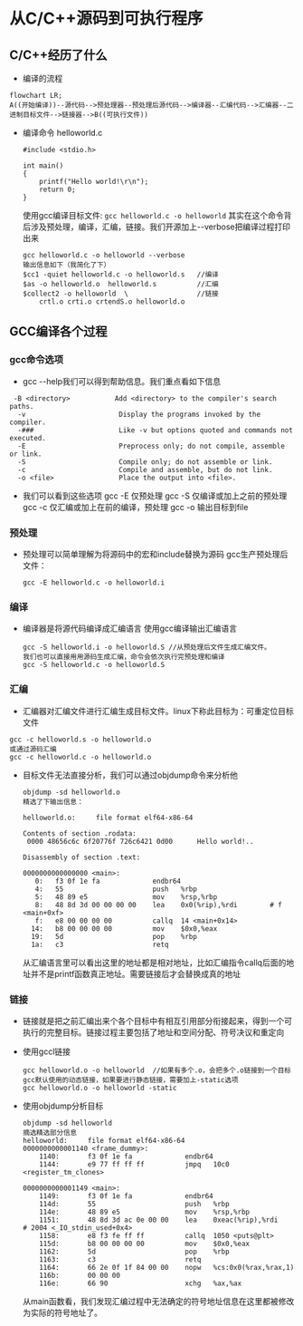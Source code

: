 # 从C/C++源码到可执行程序

## C/C++经历了什么

- 编译的流程

```mermaid
flowchart LR;
A((开始编译))--源代码-->预处理器--预处理后源代码-->编译器--汇编代码-->汇编器--二进制目标文件-->链接器-->B((可执行文件))
```

* 编译命令
  helloworld.c

  ```
  #include <stdio.h>

  int main()
  {
      printf("Hello world!\r\n");
      return 0;
  }
  ```

  使用gcc编译目标文件:
  `gcc helloworld.c -o helloworld`
  其实在这个命令背后涉及预处理，编译，汇编，链接。我们开源加上--verbose把编译过程打印出来

  ```
  gcc helloworld.c -o helloworld --verbose
  输出信息如下（我简化了下）
  $cc1 -quiet helloworld.c -o helloworld.s   //编译
  $as -o helloworld.o  helloworld.s          //汇编
  $collect2 -o helloworld  \                 //链接
      crtl.o crti.o crtendS.o helloworld.o
  ```

## GCC编译各个过程

### gcc命令选项

* gcc --help我们可以得到帮助信息。我们重点看如下信息

```
 -B <directory>           Add <directory> to the compiler's search paths.
  -v                       Display the programs invoked by the compiler.
  -###                     Like -v but options quoted and commands not executed.
  -E                       Preprocess only; do not compile, assemble or link.
  -S                       Compile only; do not assemble or link.
  -c                       Compile and assemble, but do not link.
  -o <file>                Place the output into <file>.
```

* 我们可以看到这些选项
  gcc -E 仅预处理
  gcc -S 仅编译或加上之前的预处理
  gcc -c 仅汇编或加上在前的编译，预处理
  gcc -o 输出目标到file

### 预处理

* 预处理可以简单理解为将源码中的宏和include替换为源码
  gcc生产预处理后文件：

  ```
  gcc -E helloworld.c -o helloworld.i
  ```

### 编译

* 编译器是将源代码编译成汇编语言
  使用gcc编译输出汇编语言

  ```
  gcc -S helloworld.i -o helloworld.S //从预处理后文件生成汇编文件。
  我们也可以直接用用源码生成汇编，命令会依次执行完预处理和编译
  gcc -S helloworld.c -o helloworld.S 
  ```

### 汇编

* 汇编器对汇编文件进行汇编生成目标文件。linux下称此目标为：可重定位目标文件

```
gcc -c helloworld.s -o helloworld.o
或通过源码汇编
gcc -c helloworld.c -o helloworld.o
```

* 目标文件无法直接分析，我们可以通过objdump命令来分析他

  ```
  objdump -sd helloworld.o
  精选了下输出信息：

  helloworld.o:     file format elf64-x86-64

  Contents of section .rodata:
   0000 48656c6c 6f20776f 726c6421 0d00      Hello world!..

  Disassembly of section .text:

  0000000000000000 <main>:
     0:   f3 0f 1e fa             endbr64
     4:   55                      push   %rbp
     5:   48 89 e5                mov    %rsp,%rbp
     8:   48 8d 3d 00 00 00 00    lea    0x0(%rip),%rdi        # f <main+0xf>
     f:   e8 00 00 00 00          callq  14 <main+0x14>
    14:   b8 00 00 00 00          mov    $0x0,%eax
    19:   5d                      pop    %rbp
    1a:   c3                      retq
  ```

  从汇编语言里可以看出这里的地址都是相对地址，比如汇编指令callq后面的地址并不是printf函数真正地址。需要链接后才会替换成真的地址

### 链接

* 链接就是把之前汇编出来个各个目标中有相互引用部分衔接起来，得到一个可执行的完整目标。链接过程主要包括了地址和空间分配、符号决议和重定向
* 使用gccl链接

  ```
  gcc helloworld.o -o helloworld  //如果有多个.o，会把多个.o链接到一个目标
  gcc默认使用的动态链接，如果要进行静态链接，需要加上-static选项
  gcc helloworld.o -o helloworld -static
  ```
* 使用objdump分析目标

  ```
  objdump -sd helloworld
  摘选精选部分信息
  helloworld:     file format elf64-x86-64
  0000000000001140 <frame_dummy>:
      1140:       f3 0f 1e fa             endbr64
      1144:       e9 77 ff ff ff          jmpq   10c0 <register_tm_clones>

  0000000000001149 <main>:
      1149:       f3 0f 1e fa             endbr64
      114d:       55                      push   %rbp
      114e:       48 89 e5                mov    %rsp,%rbp
      1151:       48 8d 3d ac 0e 00 00    lea    0xeac(%rip),%rdi        # 2004 <_IO_stdin_used+0x4>
      1158:       e8 f3 fe ff ff          callq  1050 <puts@plt>
      115d:       b8 00 00 00 00          mov    $0x0,%eax
      1162:       5d                      pop    %rbp
      1163:       c3                      retq   
      1164:       66 2e 0f 1f 84 00 00    nopw   %cs:0x0(%rax,%rax,1)
      116b:       00 00 00
      116e:       66 90                   xchg   %ax,%ax
  ```
  从main函数看，我们发现汇编过程中无法确定的符号地址信息在这里都被修改为实际的符号地址了。
